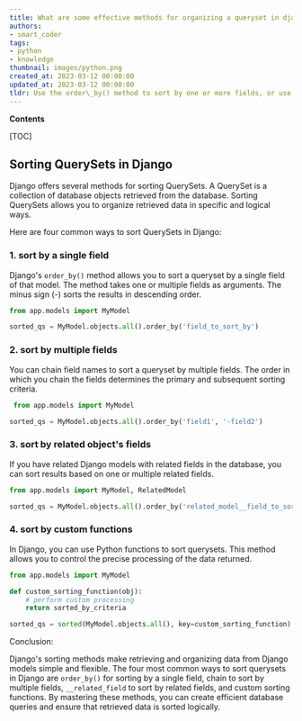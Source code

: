 ```yaml
---
title: What are some effective methods for organizing a queryset in django?
authors:
- smart_coder
tags:
- python
- knowledge
thumbnail: images/python.png
created_at: 2023-03-12 00:00:00
updated_at: 2023-03-12 00:00:00
tldr: Use the order\_by() method to sort by one or more fields, or use the annotate() method to add annotations and sort by those values.
---
```


**Contents**

[TOC]

## Sorting QuerySets in Django

Django offers several methods for sorting QuerySets. A QuerySet is a collection of database objects retrieved from the database. Sorting QuerySets allows you to organize retrieved data in specific and logical ways. 

Here are four common ways to sort QuerySets in Django:


### 1. sort by a single field

Django's ```order_by()``` method allows you to sort a queryset by a single field of that model. The method takes one or multiple fields as arguments. The minus sign (-) sorts the results in descending order.

```python
from app.models import MyModel

sorted_qs = MyModel.objects.all().order_by('field_to_sort_by')
```

### 2. sort by multiple fields 

You can chain field names to sort a queryset by multiple fields. The order in which you chain the fields determines the primary and subsequent sorting criteria.

```python
 from app.models import MyModel

sorted_qs = MyModel.objects.all().order_by('field1', '-field2')
```

### 3. sort by related object's fields

If you have related Django models with related fields in the database, you can sort results based on one or multiple related fields.

```python
from app.models import MyModel, RelatedModel

sorted_qs = MyModel.objects.all().order_by('related_model__field_to_sort_by')
```

### 4. sort by custom functions

In Django, you can use Python functions to sort querysets. This method allows you to control the precise processing of the data returned.

```python
from app.models import MyModel

def custom_sorting_function(obj):
    # perform custom processing
    return sorted_by_criteria

sorted_qs = sorted(MyModel.objects.all(), key=custom_sorting_function)
```

Conclusion:

Django's sorting methods make retrieving and organizing data from Django models simple and flexible. The four most common ways to sort querysets in Django are ```order_by()``` for sorting by a single field, chain to sort by multiple fields, ```__related_field``` to sort by related fields, and custom sorting functions. By mastering these methods, you can create efficient database queries and ensure that retrieved data is sorted logically.
